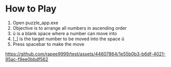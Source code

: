 # How to Play
1. Open puzzle_app.exe
1. Objective is to arrange all numbers in ascending order 
1. ü is a blank space where a number can move into
1. [_] is the target number to be moved into the space ü
1. Press spacebar to make the move


https://github.com/rapee9999/test/assets/44607864/1e55b0b3-b6df-4021-95ac-f9ee0bbdf562

